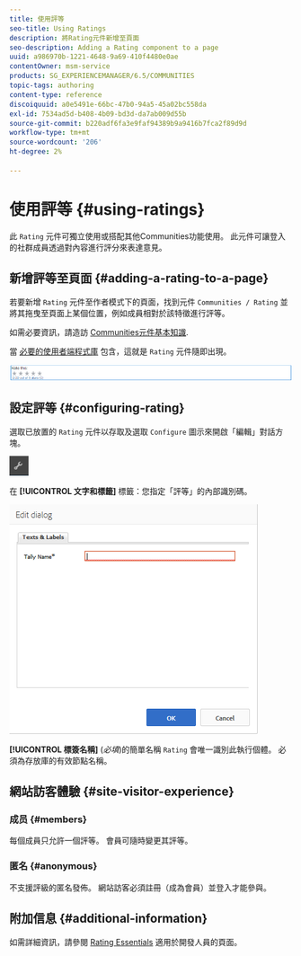 ```yaml
---
title: 使用評等
seo-title: Using Ratings
description: 將Rating元件新增至頁面
seo-description: Adding a Rating component to a page
uuid: a986970b-1221-4648-9a69-410f4480e0ae
contentOwner: msm-service
products: SG_EXPERIENCEMANAGER/6.5/COMMUNITIES
topic-tags: authoring
content-type: reference
discoiquuid: a0e5491e-66bc-47b0-94a5-45a02bc558da
exl-id: 7534ad5d-b408-4b09-bd3d-da7ab009d55b
source-git-commit: b220adf6fa3e9faf94389b9a9416b7fca2f89d9d
workflow-type: tm+mt
source-wordcount: '206'
ht-degree: 2%

---
```


# 使用評等 {#using-ratings}

此 `Rating` 元件可獨立使用或搭配其他Communities功能使用。 此元件可讓登入的社群成員透過對內容進行評分來表達意見。

## 新增評等至頁面 {#adding-a-rating-to-a-page}

若要新增 `Rating` 元件至作者模式下的頁面，找到元件 `Communities / Rating` 並將其拖曳至頁面上某個位置，例如成員相對於該特徵進行評等。

如需必要資訊，請造訪 [Communities元件基本知識](basics.md).

當 [必要的使用者端程式庫](rating-basics.md#essentials-for-client-side) 包含，這就是 `Rating` 元件隨即出現。

![评级](assets/rating.png)

## 設定評等 {#configuring-rating}

選取已放置的 `Rating` 元件以存取及選取 `Configure` 圖示來開啟「編輯」對話方塊。

![configure-new](assets/configure-new.png)

在 **[!UICONTROL 文字和標籤]** 標籤：您指定「評等」的內部識別碼。

![tallyname](assets/tallyname.png)

**[!UICONTROL 標簽名稱]**
(*必填*)的簡單名稱 `Rating` 會唯一識別此執行個體。 必須為存放庫的有效節點名稱。

## 網站訪客體驗 {#site-visitor-experience}

### 成员 {#members}

每個成員只允許一個評等。 會員可隨時變更其評等。

### 匿名 {#anonymous}

不支援評級的匿名發佈。 網站訪客必須註冊（成為會員）並登入才能參與。

## 附加信息 {#additional-information}

如需詳細資訊，請參閱 [Rating Essentials](rating-basics.md) 適用於開發人員的頁面。
